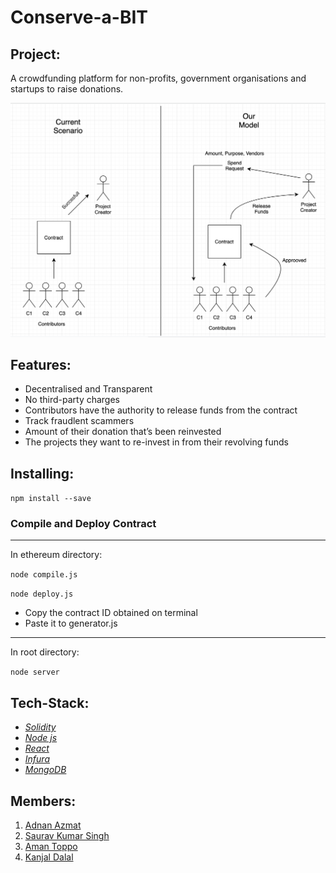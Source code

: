 # Conserve-a-BIT


## Project:

A crowdfunding platform for non-profits, government organisations and startups to raise donations.

![picture](img/INFO.png)

## Features:

* Decentralised and Transparent
* No third-party charges
* Contributors have the authority to release funds from the contract
* Track fraudlent scammers
* Amount of their donation that’s been reinvested
* The projects they want to re-invest in from their revolving funds

## Installing:


`npm install --save`
### Compile and Deploy Contract

-----------
In ethereum directory: 

`node compile.js`

`node deploy.js`

* Copy the contract ID obtained on terminal
* Paste it to generator.js

-----------
In root directory:

`node server`





## Tech-Stack:

 * [*Solidity*](https://github.com/ethereum/solidity) 
 * [*Node js*](https://nodejs.org)
 * [*React*](https://reactjs.org/)
 * [*Infura*](https://infura.io/)
 * [*MongoDB*](https://www.mongodb.com/)
 
 

## Members:
1. [Adnan Azmat](https://github.com/adnan-azmat)
2. [Saurav Kumar Singh](https://github.com/saurav3199)
3. [Aman Toppo](https://github.com/amntoppo)
4. [Kanjal Dalal](https://github.com/LoneWolfKJ)
